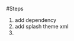 #Steps
1. add dependency
2. add splash theme xml
3. <style name="Theme.SplashScreen.splash" parent="Theme.SplashScreen">  keep parent name same
4. change menifast.xml activity theme
5. change mainactivity
